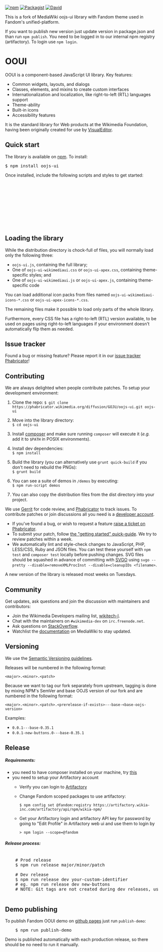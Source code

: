 [![npm](https://img.shields.io/npm/v/oojs-ui.svg?style=flat)](https://www.npmjs.com/package/oojs-ui) [![Packagist](https://img.shields.io/packagist/v/oojs/oojs-ui.svg?style=flat)](https://packagist.org/packages/oojs/oojs-ui) [![David](https://img.shields.io/david/dev/wikimedia/oojs-ui.svg?style=flat)](https://david-dm.org/wikimedia/oojs-ui#info=devDependencies)

This is a fork of MediaWiki oojs-ui library with Fandom theme used in Fandom's unified-platform.

If you want to publish new version just update version in package.json and than run `npm publish`.
You need to be logged in to our internal npm registry (artifactory). To login use `npm login`.

OOUI
=================

OOUI is a component-based JavaScript UI library. Key features:

* Common widgets, layouts, and dialogs
* Classes, elements, and mixins to create custom interfaces
* Internationalization and localization, like right-to-left (RTL) languages support
* Theme-ability
* Built-in icons
* Accessibility features

It is the standard library for Web products at the Wikimedia Foundation, having been originally created for use by [VisualEditor](https://www.mediawiki.org/wiki/VisualEditor).


Quick start
----------

The library is available on [npm](https://www.npmjs.com/package/oojs-ui). To install:

<pre lang="bash">
$ npm install oojs-ui
</pre>

Once installed, include the following scripts and styles to get started:

<pre lang="html">
<script src="node_modules/jquery/dist/jquery.min.js"></script>
<script src="node_modules/oojs/dist/oojs.min.js"></script>

<script src="node_modules/oojs-ui/dist/oojs-ui.min.js"></script>
<script src="node_modules/oojs-ui/dist/oojs-ui-wikimediaui.min.js"></script>
<link rel="stylesheet" href="node_modules/oojs-ui/dist/oojs-ui-wikimediaui.min.css">
</pre>


Loading the library
-------------------

While the distribution directory is chock-full of files, you will normally load only the following three:

* `oojs-ui.js`, containing the full library;
* One of `oojs-ui-wikimediaui.css` or `oojs-ui-apex.css`, containing theme-specific styles; and
* One of `oojs-ui-wikimediaui.js` or  `oojs-ui-apex.js`, containing theme-specific code

You can load additional icon packs from files named `oojs-ui-wikimediaui-icons-*.css` or `oojs-ui-apex-icons-*.css`.

The remaining files make it possible to load only parts of the whole library.

Furthermore, every CSS file has a right-to-left (RTL) version available, to be used on pages using right-to-left languages if your environment doesn't automatically flip them as needed.


Issue tracker
-------------

Found a bug or missing feature? Please report it in our [issue tracker Phabricator](https://phabricator.wikimedia.org/maniphest/task/edit/form/1/?projects=PHID-PROJ-dgmoevjqeqlerleqzzx5)!


Contributing
------------

We are always delighted when people contribute patches. To setup your development environment:


1. Clone the repo: `$ git clone https://phabricator.wikimedia.org/diffusion/GOJU/oojs-ui.git oojs-ui`

2. Move into the library directory:<br>`$ cd oojs-ui`

3. Install [composer](https://getcomposer.org/download/) and make sure running `composer` will execute it (*e.g.* add it to `$PATH` in POSIX environments).

4. Install dev dependencies:<br>`$ npm install`

5. Build the library (you can alternatively use `grunt quick-build` if you don't need to rebuild the PNGs):<br>`$ grunt build`

6. You can see a suite of demos in `/demos` by executing:<br>`$ npm run-script demos`

7. You can also copy the distribution files from the dist directory into your project.


We use [Gerrit](https://gerrit.wikimedia.org/) for code review, and [Phabricator](https://phabricator.wikimedia.org) to track issues. To contribute patches or join discussions all you need is a [developer account](https://wikitech.wikimedia.org/w/index.php?title=Special:CreateAccount&returnto=Help%3AGetting+Started).

* If you've found a bug, or wish to request a feature [raise a ticket on Phabricator](https://phabricator.wikimedia.org/maniphest/task/edit/form/1/?projects=PHID-PROJ-dgmoevjqeqlerleqzzx5).
* To submit your patch, follow [the "getting started" quick-guide](https://www.mediawiki.org/wiki/Gerrit/Getting_started). We try to review patches within a week.
* We automatically lint and style-check changes to JavaScript, PHP, LESS/CSS, Ruby and JSON files. You can test these yourself with `npm test` and `composer test` locally before pushing changes. SVG files should be squashed in advance of committing with [SVGO](https://github.com/svg/svgo) using `svgo --pretty --disable=removeXMLProcInst --disable=cleanupIDs <filename>`.

A new version of the library is released most weeks on Tuesdays.

Community
---------

Get updates, ask questions and join the discussion with maintainers and contributors:

* Join the Wikimedia Developers mailing list, [wikitech-l](https://lists.wikimedia.org/mailman/listinfo/wikitech-l).
* Chat with the maintainers on `#wikimedia-dev` on `irc.freenode.net`.
* Ask questions on [StackOverflow](https://stackoverflow.com/tags/oojs-ui/info).
* Watchlist the [documentation](https://www.mediawiki.org/wiki/OOUI) on MediaWiki to stay updated.


Versioning
----------

We use the [Semantic Versioning guidelines](http://semver.org/).

Releases will be numbered in the following format:

`<major>.<minor>.<patch>`

Because we want to tag our fork separately from upstream, tagging is done by mixing NPM's SemVer and base OOJS version of our fork and are numbered in the following format:

`<major>.<minor>.<patch>.<prerelease-if-exists>---base-<base-oojs-version>`

Examples:
 - `0.0.1---base-0.35.1`
 - `0.0.1-new-buttons.0---base-0.35.1`

Release
----------

##### Requirements:
 * you need to have composer installed on your machine, try [this](https://getcomposer.org/download/)
 * you need to setup your Artifactory account 
   * Verify you can login to [Artifactory](https://artifactory.wikia-inc.com/artifactory/webapp/#/home)
   * Change Fandom scoped packages to use artifactory: 
     
     `$ npm config set @fandom:registry https://artifactory.wikia-inc.com/artifactory/api/npm/wikia-npm/`
   * Get your Artifactory login and artifactory API key for password by going to "Edit Profile" in Artifactory web ui 
     and use them to login by 
     
     `> npm login --scope=@fandom` 

##### Release process:
<pre lang="bash">

    # Prod release
    $ npm run release major/minor/patch

    # Dev release
    $ npm run release dev your-custom-identifier
    # eg. npm run release dev new-buttons
    # NOTE: Git tags are not created during dev releases, use "version" field or check artifactory.

</pre>

Demo publishing
---------------
To publish Fandom OOUI demo on [github pages](https://wikia.github.io/oojs-ui/) just run `publish-demo`:
<pre lang="bash">
    $ npm run publish-demo
</pre>

Demo is published automatically with each production release, so there should be no need to run it manually. 
